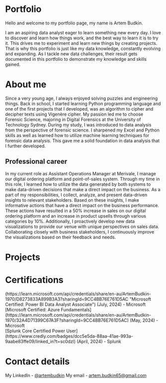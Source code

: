 # Portfolio

Hello and welcome to my portfolio page, my name is Artem Budkin.

I am an aspiring data analyst eager to learn something new every day. I love to discover and learn how things work, and the best way to learn it is to try it. This drives me to experiment and learn new things by creating projects. That is why this portfolio is just like my data knowledge, constantly evolving and expanding. As I tackle new data challenges, their result gets documented in this portfolio to demonstrate my knowledge and skills gained.

# About me

Since a very young age, I always enjoyed solving puzzles and engineering things. Back in school, I started learning Python programming language and one of the first projects that I developed, was an algorithm to cipher and decipher texts using Vigenère cipher.
My passion led me to choose Forensic Science, majoring in Digital Forensics at the University of Technology Sydney. During my study, I was introduced to data analysis from the perspective of forensic science. I sharpened my Excel and Python skills  as well as learned how to utilize machine learning techniques for forensic data analysis. This gave me a solid foundation in data analysis that I further developed.

## Professional career

In my current role as Assistant Operations Manager at Merivale, I manage our digital ordering platform and point-of-sales system. Through my time in this role, I learned how to utilize the data generated by both systems to make data-driven decisions that make a direct impact on the business. As a part of my responsibilities, I collect, analyze, and present data-driven insights to relevant stakeholders. Based on these insights, I make informative actions that have a direct impact on the business performance. These actions have resulted in a 50% increase in sales on our digital ordering platform and an increase in product upsells through various categories by 10%. Additionally, I proactively develop new data visualizations to provide our venue with unique perspectives on sales data. Collaborating closely with business stakeholders, I continuously improve the visualizations based on their feedback and needs. 

# Projects


# Certifications
<p>(https://learn.microsoft.com/api/credentials/share/en-au/ArtemBudkin-1970/D8273833A899B3A3?sharingId=9CC4BB76E761D5AC "Microsoft Certified: Power BI Data Analyst Associate") (July, 2024) - Microsoft <br>
[Microsoft Certified: Azure Fundamentals](https://learn.microsoft.com/api/credentials/share/en-au/ArtemBudkin-1970/32A4D71399C67A3F?sharingId=9CC4BB76E761D5AC) (May, 2024) - Microsoft <br>
[Splunk Core Certified Power User](https://www.credly.com/badges/dcc5e5da-88aa-41ae-993a-9aabe83ffe09/linked_in?t=sc0dzl) (April, 2024) - Splunk </p>

# Contact details
My LinkedIn - [@artembudkin](www.linkedin.com/in/artem-budkin-516b291aa)
My email - artem.budkin65@gmail.com
